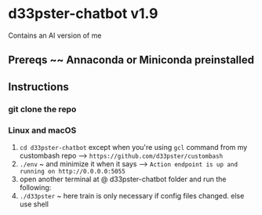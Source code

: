# d33pster-chatbot v1.9
Contains an AI version of me
## Prereqs ~~ Annaconda or Miniconda preinstalled
## Instructions
### git clone the repo
### Linux and macOS
1. ```cd d33pster-chatbot``` except when you're using ```gcl``` command from my custombash repo --> ```https://github.com/d33pster/custombash```
2. ```./env``` ~ and minimize it when it says --> ```Action endpoint is up and running on http://0.0.0.0:5055```
3. open another terminal at @ d33pster-chatbot folder and run the following:
4. ```./d33pster``` ~ here train is only necessary if config files changed. else use shell
